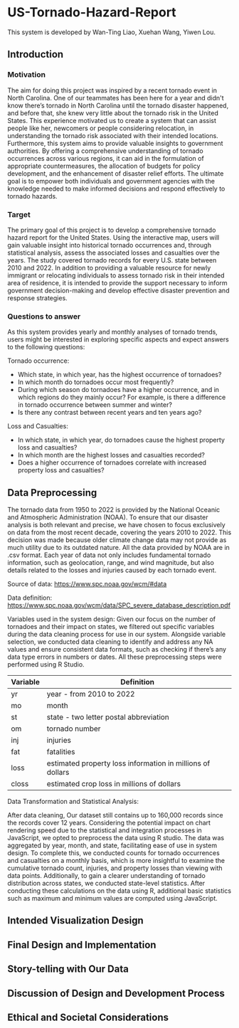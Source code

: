 # US-Tornado-Hazard-Report
This system is developed by Wan-Ting Liao, Xuehan Wang, Yiwen Lou.

## Introduction
### Motivation
The aim for doing this project was inspired by a recent tornado event in North Carolina. One of our teammates has been here for a year and didn't know there’s tornado in North Carolina until the tornado disaster happened, and before that, she knew very little about the tornado risk in the United States. This experience motivated us to create a system that can assist people like her, newcomers or people considering relocation, in understanding the tornado risk associated with their intended locations. Furthermore, this system aims to provide valuable insights to government authorities. By offering a comprehensive understanding of tornado occurrences across various regions, it can aid in the formulation of appropriate countermeasures, the allocation of budgets for policy development, and the enhancement of disaster relief efforts. The ultimate goal is to empower both individuals and government agencies with the knowledge needed to make informed decisions and respond effectively to tornado hazards.

### Target
The primary goal of this project is to develop a comprehensive tornado hazard report for the United States. Using the interactive map, users will gain valuable insight into historical tornado occurrences and, through statistical analysis, assess the associated losses and casualties over the years. The study covered tornado records for every U.S. state between 2010 and 2022. In addition to providing a valuable resource for newly immigrant or relocating individuals to assess tornado risk in their intended area of residence, it is intended to provide the support necessary to inform government decision-making and develop effective disaster prevention and response strategies.

### Questions to answer
As this system provides yearly and monthly analyses of tornado trends, users might be interested in exploring specific aspects and expect answers to the following questions:

Tornado occurrence:
- Which state, in which year, has the highest occurrence of tornadoes?
- In which month do tornadoes occur most frequently?
- During which season do tornadoes have a higher occurrence, and in which regions do they mainly occur? For example, is there a difference in tornado occurrence between summer and winter?
- Is there any contrast between recent years and ten years ago?

Loss and Casualties:
- In which state, in which year, do tornadoes cause the highest property loss and casualties?
- In which month are the highest losses and casualties recorded?
- Does a higher occurrence of tornadoes correlate with increased property loss and casualties?

## Data Preprocessing
The tornado data from 1950 to 2022 is provided by the National Oceanic and Atmospheric Administration (NOAA). To ensure that our disaster analysis is both relevant and precise, we have chosen to focus exclusively on data from the most recent decade, covering the years 2010 to 2022. This decision was made because older climate change data may not provide as much utility due to its outdated nature.
All the data provided by NOAA are in .csv format. Each year of data not only includes fundamental tornado information, such as geolocation, range, and wind magnitude, but also details related to the losses and injuries caused by each tornado event.

Source of data: https://www.spc.noaa.gov/wcm/#data

Data definition: 
https://www.spc.noaa.gov/wcm/data/SPC_severe_database_description.pdf

Variables used in the system design:
Given our focus on the number of tornadoes and their impact on states, we filtered out specific variables during the data cleaning process for use in our system. Alongside variable selection, we conducted data cleaning to identify and address any NA values and ensure consistent data formats, such as checking if there’s any data type errors in numbers or dates. All these preprocessing steps were performed using R Studio.

| Variable  | Definition |
| --------- | -----------|
| yr    | year - from 2010 to 2022  |
| mo    | month |
| st    | state - two letter postal abbreviation |
| om    | tornado number |
| inj   | injuries |
| fat   | fatalities |
| loss  | estimated property loss information in millions of dollars |
| closs | estimated crop loss in millions of dollars |


Data Transformation and Statistical Analysis:

After data cleaning,  Our dataset still contains up to 160,000 records since the records cover 12 years. Considering the potential impact on chart rendering speed due to the statistical and integration processes in JavaScript, we opted to preprocess the data using R studio. The data was aggregated by year, month, and state, facilitating ease of use in system design. To complete this, we conducted counts for tornado occurrences and casualties on a monthly basis, which is more insightful to examine the cumulative tornado count, injuries, and property losses than viewing with data points. Additionally, to gain a clearer understanding of tornado distribution across states, we conducted state-level statistics. After conducting these calculations on the data using R, additional basic statistics such as maximum and minimum values are computed using JavaScript.


## Intended Visualization Design

## Final Design and Implementation

## Story-telling with Our Data

## Discussion of Design and Development Process

## Ethical and Societal Considerations
